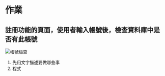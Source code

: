 # 作業
## 註冊功能的頁面，使用者輸入帳號後，檢查資料庫中是否有此帳號
![帳號檢查](https://i.imgur.com/zNUjthg.png)
1. 先用文字描述要做哪些事
2. 程式
